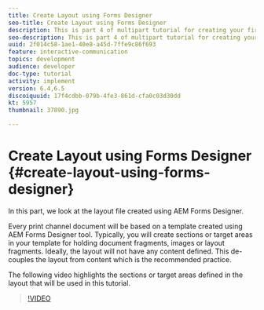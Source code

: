 ```yaml
---
title: Create Layout using Forms Designer
seo-title: Create Layout using Forms Designer
description: This is part 4 of multipart tutorial for creating your first interactive communication document for the print channel.In this part, we look at the layout file created using AEM Forms Designer.
seo-description: This is part 4 of multipart tutorial for creating your first interactive communication document for the print channel.In this part, we look at the layout file created using AEM Forms Designer.
uuid: 2f014c58-1ae1-40e8-a45d-7ffe9c86f693
feature: interactive-communication
topics: development
audience: developer
doc-type: tutorial
activity: implement
version: 6.4,6.5
discoiquuid: 17f4cdbb-079b-4fe3-861d-cfa0c03d30dd
kt: 5957
thumbnail: 37890.jpg

---
```


# Create Layout using Forms Designer {#create-layout-using-forms-designer}

In this part, we look at the layout file created using AEM Forms Designer.

Every print channel document will be based on a template created using AEM Forms Designer tool. Typically, you will create sections or target areas in your template for holding document fragments, images or layout fragments. Ideally, the layout will not have any content defined. This de-couples the layout from content which is the recommended practice.

The following video highlights the sections or target areas defined in the layout that will be used in this tutorial.

>[!VIDEO](https://video.tv.adobe.com/v/37890/?quality=9)



